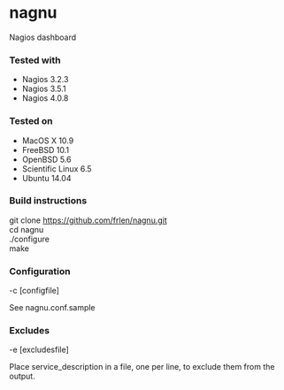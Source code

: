 nagnu
=====

Nagios dashboard

### Tested with
* Nagios 3.2.3
* Nagios 3.5.1
* Nagios 4.0.8

### Tested on
* MacOS X 10.9
* FreeBSD 10.1
* OpenBSD 5.6
* Scientific Linux 6.5
* Ubuntu 14.04

### Build instructions
git clone https://github.com/frlen/nagnu.git  
cd nagnu  
./configure  
make

### Configuration
-c [configfile]

See nagnu.conf.sample

### Excludes
-e [excludesfile]

Place service_description in a file, one per line, to exclude them from the output.
